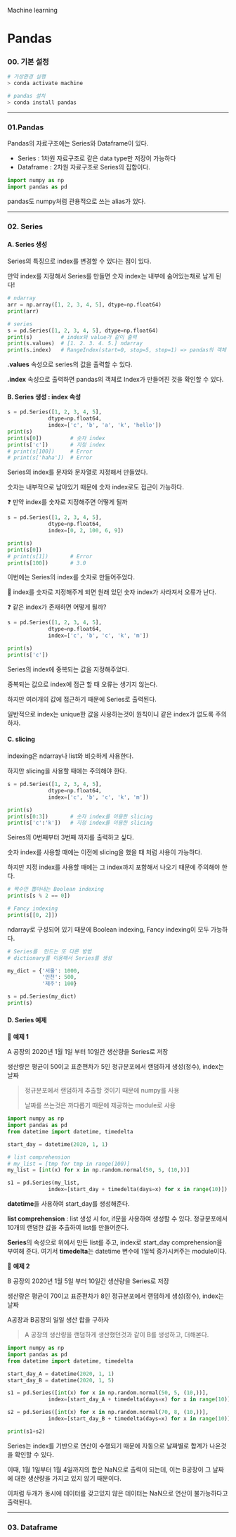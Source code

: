 Machine learning

# Pandas

### 00. 기본 설정

```powershell
# 가상환경 실행
> conda activate machine

# pandas 설치
> conda install pandas
```

---

### 01.Pandas

Pandas의 자료구조에는 Series와 Dataframe이 있다.

- Series : 1차원 자료구조로 같은 data type만 저장이 가능하다
- Dataframe : 2차원 자료구조로 Series의 집합이다.

```python
import numpy as np
import pandas as pd
```

pandas도 numpy처럼 관용적으로 쓰는 alias가 있다.

---

### 02. Series

#### A. Series 생성

Series의 특징으로 index를 변경할 수 있다는 점이 있다.

만약 index를 지정해서 Series를 만들면 숫자 index는 내부에 숨어있는채로 남게 된다!

```python
# ndarray
arr = np.array([1, 2, 3, 4, 5], dtype=np.float64)
print(arr)

# series
s = pd.Series([1, 2, 3, 4, 5], dtype=np.float64)
print(s)         # index와 value가 같이 출력
print(s.values)  # [1. 2. 3. 4. 5.] ndarray
print(s.index)   # RangeIndex(start=0, stop=5, step=1) => pandas의 객체
```

**.values** 속성으로 series의 값을 출력할 수 있다.

**.index** 속성으로 출력하면 pandas의 객체로 Index가 만들어진 것을 확인할 수 있다.

#### B. Series 생성 : index 속성

```python
s = pd.Series([1, 2, 3, 4, 5],
             dtype=np.float64,
             index=['c', 'b', 'a', 'k', 'hello'])
print(s)
print(s[0])   		# 숫자 index
print(s['c']) 		# 지정 index
# print(s[100]) 	# Error
# print(s['haha']) 	# Error
```

Series의 index를 문자와 문자열로 지정해서 만들었다. 

숫자는 내부적으로 남아있기 때문에 숫자 index로도 접근이 가능하다.

❓ 만약 index를 숫자로 지정해주면 어떻게 될까

```python
s = pd.Series([1, 2, 3, 4, 5],
             dtype=np.float64,
             index=[0, 2, 100, 6, 9])

print(s)
print(s[0])  
# print(s[1]) 		# Error
print(s[100])		# 3.0
```

이번에는 Series의 index를 숫자로 만들어주었다.

👀 index를 숫자로 지정해주게 되면 원래 있던 숫자 index가 사라져서 오류가 난다.

❓ 같은 index가 존재하면 어떻게 될까?

```python
s = pd.Series([1, 2, 3, 4, 5],
             dtype=np.float64,
             index=['c', 'b', 'c', 'k', 'm'])

print(s)
print(s['c']) 
```

Series의 index에 중복되는 값을 지정해주었다.

중복되는 값으로 index에 접근 할 때 오류는 생기지 않는다.

하지만 여러개의 값에 접근하기 때문에 Series로 출력된다.

일반적으로 index는 unique한 값을 사용하는것이 원칙이니 같은 index가 없도록 주의하자.

#### C. slicing

indexing은 ndarray나 list와 비슷하게 사용한다.

하지만 slicing을 사용할 때에는 주의해야 한다.

```python
s = pd.Series([1, 2, 3, 4, 5],
             dtype=np.float64,
             index=['c', 'b', 'c', 'k', 'm'])

print(s)
print(s[0:3])  		# 숫자 index를 이용한 slicing
print(s['c':'k']) 	# 지정 index를 이용한 slicing
```

Seires의 0번째부터 3번째 까지를 출력하고 싶다.

숫자 index를 사용할 때에는 이전에 slicing을 했을 때 처럼 사용이 가능하다.

하지만 지정 index를 사용할 때에는 그 index까지 포함해서 나오기 때문에 주의해야 한다.

```python
# 짝수만 뽑아내는 Boolean indexing
print(s[s % 2 == 0])

# Fancy indexing
print(s[[0, 2]])
```

ndarray로 구성되어 있기 때문에 Boolean indexing, Fancy indexing이 모두 가능하다.

```python
# Series를  만드는 또 다른 방법
# dictionary를 이용해서 Series를 생성

my_dict = {'서울': 1000,
           '인천': 500,
           '제주': 100}

s = pd.Series(my_dict)
print(s)
```

#### D. Series 예제

📄 **예제 1**

A 공장의 2020년 1월 1일 부터 10일간 생산량을 Series로 저장

생산량은 평균이 50이고 표준편차가 5인 정규분포에서 랜덤하게 생성(정수), index는 날짜

> 정규분포에서 랜덤하게 추출할 것이기 때문에 numpy를 사용
>
> 날짜를 쓰는것은 까다롭기 때문에 제공하는 module로 사용

```python
import numpy as np
import pandas as pd
from datetime import datetime, timedelta

start_day = datetime(2020, 1, 1)

# list comprehension
# my_list = [tmp for tmp in range(100)]
my_list = [int(x) for x in np.random.normal(50, 5, (10,))]

s1 = pd.Series(my_list,
             index=[start_day + timedelta(days=x) for x in range(10)])
```

**datetime**을 사용하여 start_day를 생성해준다.

**list comprehension** : list 생성 시 for, if문을 사용하여 생성할 수 있다.
정규분포에서 10개의 랜덤한 값을 추출하여 list를 만들어준다.

**Series**의 속성으로 위에서 만든 list를 주고, index로 start_day comprehension을 부여해 준다.
여기서 **timedelta**는 datetime 변수에 1일씩 증가시켜주는 module이다.

📄 **예제 2**

B 공장의 2020년 1월 5일 부터 10일간 생산량을 Series로 저장

생산량은 평균이 70이고 표준편차가 8인 정규분포에서 랜덤하게 생성(정수), index는 날짜

A공장과 B공장의 일일 생산 합을 구하자

> A 공장의 생산량을 랜덤하게 생산했던것과 같이 B를 생성하고, 더해본다.

```python
import numpy as np
import pandas as pd
from datetime import datetime, timedelta

start_day_A = datetime(2020, 1, 1)
start_day_B = datetime(2020, 1, 5)

s1 = pd.Series([int(x) for x in np.random.normal(50, 5, (10,))],
             index=[start_day_A + timedelta(days=x) for x in range(10)])

s2 = pd.Series([int(x) for x in np.random.normal(70, 8, (10,))],
             index=[start_day_B + timedelta(days=x) for x in range(10)])

print(s1+s2)
```

Series는 index를 기반으로 연산이 수행되기 때문에 자동으로 날짜별로 합계가 나온것을 확인할 수 있다.

이때, 1월 1일부터 1월 4일까지의 합은 NaN으로 출력이 되는데, 이는 B공장이 그 날짜에 대한 생산량을 가지고 있지 않기 때문이다.

이처럼 두개가 동시에 데이터를 갖고있지 않은 데이터는 NaN으로 연산이 불가능하다고 출력된다.

---

### 03. Dataframe